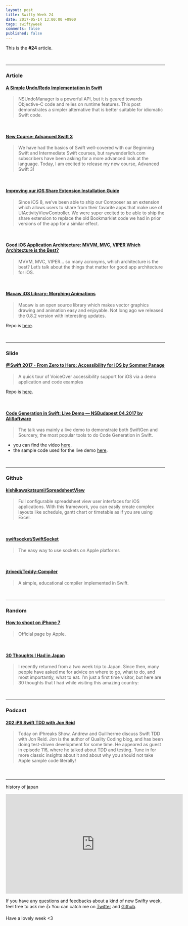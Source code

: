 ```yaml
---
layout: post
title: Swifty Week 24
date: 2017-05-14 13:00:00 +0900
tags: swiftyweek
comments: false
published: false
---
```


This is the **#24** article. 

<br>

---

### Article

#### [A Simple Undo/Redo Implementation in Swift](http://blog.benjamin-encz.de/post/simple-undo-redo-swift/)

> NSUndoManager is a powerful API, but it is geared towards Objective-C code and relies on runtime features. This post demonstrates a simpler alternative that is better suitable for idiomatic Swift code.

<br>

#### [New Course: Advanced Swift 3](https://www.raywenderlich.com/160730/new-course-advanced-swift-3)

> We have had the basics of Swift well-covered with our Beginning Swift and Intermediate Swift courses, but raywenderlich.com subscribers have been asking for a more advanced look at the language. Today, I am excited to release my new course, Advanced Swift 3!

<br>

#### [Improving our iOS Share Extension Installation Guide](https://overflow.buffer.com/2017/05/10/improving-our-ios-share-extension-installation-guide/)

> Since iOS 8, we’ve been able to ship our Composer as an extension which allows users to share from their favorite apps that make use of UIActivityViewController. We were super excited to be able to ship the share extension to replace the old Bookmarklet code we had in prior versions of the app for a similar effect.

<br>

#### [Good iOS Application Architecture: MVVM, MVC, VIPER Which Architecture is the Best?](http://news.realm.io/news/krzysztof-zablocki-mDevCamp-ios-architecture-mvvm-mvc-viper)

> MVVM, MVC, VIPER… so many acronyms, which architecture is the best? Let’s talk about the things that matter for good app architecture for iOS.

<br>

#### [Macaw iOS Library: Morphing Animations](https://medium.com/exyte/macaw-ios-library-morphing-animations-and-touch-events-a4cb1c0be97f)

> Macaw is an open source library which makes vector graphics drawing and animation easy and enjoyable. Not long ago we released the 0.8.2 version with interesting updates.

Repo is [here](https://github.com/exyte/macaw).

<br>

---

### Slide

#### [@Swift 2017 - From Zero to Hero: Accessibility for iOS by Sommer Panage](https://speakerdeck.com/spanage/at-swift-2017-from-zero-to-hero-accessibility-for-ios)

> A quick tour of VoiceOver accessibility support for iOS via a demo application and code examples

Repo is [here](https://github.com/spanage/HelloA11y-Swift).

<br>

#### [Code Generation in Swift: Live Demo — NSBudapest 04.2017 by AliSoftware](https://speakerdeck.com/alisoftware/code-generation-in-swift-live-demo-nsbudapest-04-dot-2017)

> The talk was mainly a live demo to demonstrate both SwiftGen and Sourcery, the most popular tools to do Code Generation in Swift.

- you can find the video [here](http://www.ustream.tv/recorded/103135632). 
- the sample code used for the live demo [here](https://github.com/AliSoftware/CodeGenDemo).

<br>

---

### Github

#### [kishikawakatsumi/SpreadsheetView](https://github.com/kishikawakatsumi/SpreadsheetView)

> Full configurable spreadsheet view user interfaces for iOS applications. With this framework, you can easily create complex layouts like schedule, gantt chart or timetable as if you are using Excel.

<br>

#### [swiftsocket/SwiftSocket](https://github.com/swiftsocket/SwiftSocket)

> The easy way to use sockets on Apple platforms

<br>

#### [jtrivedi/Teddy-Compiler](https://github.com/jtrivedi/Teddy-Compiler)

> A simple, educational compiler implemented in Swift.

<br>

---

### Random

#### [How to shoot on iPhone 7](https://www.apple.com/iphone/photography-how-to/)

> Official page by Apple.

<br>

#### [30 Thoughts I Had in Japan](https://medium.com/@peteryang/30-thoughts-i-had-in-japan-with-pictures-de5e6a2a1a4b)

> I recently returned from a two week trip to Japan. Since then, many people have asked me for advice on where to go, what to do, and most importantly, what to eat. I’m just a first time visitor, but here are 30 thoughts that I had while visiting this amazing country:

<br>

---

### Podcast

#### [202 iPS Swift TDD with Jon Reid](https://devchat.tv/iphreaks/swift-tdd-jon-reid)

> Today on iPhreaks Show, Andrew and Guillherme discuss Swift TDD with Jon Reid. Jon is the author of Quality Coding blog, and has been doing test-driven development for some time. He appeared as guest in episode 116, where he talked about TDD and testing. Tune in for more classic insights about it and about why you should not take Apple sample code literally!

<br>

#### []()

---

history of japan

<iframe width="560" height="315" src="https://www.youtube.com/embed/Mh5LY4Mz15o" frameborder="0" allowfullscreen></iframe>

If you have any questions and feedbacks about a kind of new Swifty week, feel free to ask me :+1:
You can catch me on [Twitter](https://twitter.com/pixyzehn) and [Github](https://github.com/pixyzehn).

Have a lovely week <3


